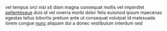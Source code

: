 vel tempus orci nisi sit diam magna consequat mollis vel imperdiet
[pellentesque](generated_webpages/posuere6.md) duis id vel viverra morbi dolor
felis euismod ipsum maecenas egestas tellus lobortis pretium ante ut consequat
volutpat id malesuada lorem congue [nunc](generated_webpages/tincidunt6.md)
aliquam dui a donec vestibulum interdum sed